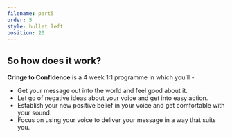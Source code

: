 ```yaml
---
filename: part5
order: 5
style: bullet left
position: 20
---
```

## So how does it work?

**Cringe to Confidence** is a 4 week 1:1 programme in which you’ll - 

* Get your message out into the world and feel good about it.
* Let go of negative ideas about your voice and get into easy action.
* Establish your new positive belief in your voice and get comfortable with your sound.
* Focus on using your voice to deliver your message in a way that suits you.
